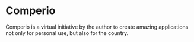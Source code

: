 # Comperio
Comperio is a virtual initiative by the author to create amazing applications not only for personal use, but also for the country. 
